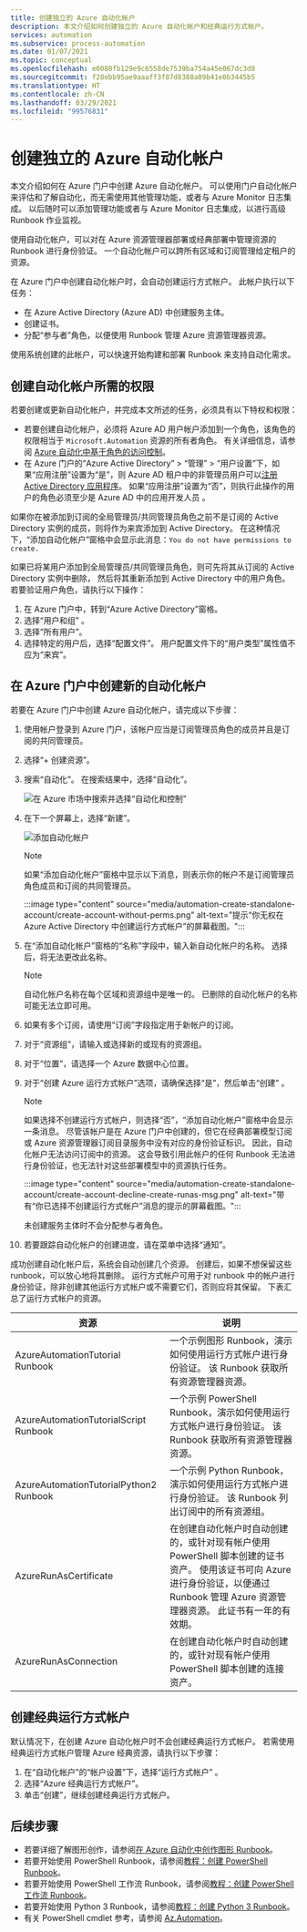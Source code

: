 ```yaml
---
title: 创建独立的 Azure 自动化帐户
description: 本文介绍如何创建独立的 Azure 自动化帐户和经典运行方式帐户。
services: automation
ms.subservice: process-automation
ms.date: 01/07/2021
ms.topic: conceptual
ms.openlocfilehash: e0088fb129e9c6558de7539ba754a45e067dc3d8
ms.sourcegitcommit: f28ebb95ae9aaaff3f87d8388a09b41e0b3445b5
ms.translationtype: HT
ms.contentlocale: zh-CN
ms.lasthandoff: 03/29/2021
ms.locfileid: "99576831"
---
```

# <a name="create-a-standalone-azure-automation-account"></a>创建独立的 Azure 自动化帐户

本文介绍如何在 Azure 门户中创建 Azure 自动化帐户。 可以使用门户自动化帐户来评估和了解自动化，而无需使用其他管理功能，或者与 Azure Monitor 日志集成。 以后随时可以添加管理功能或者与 Azure Monitor 日志集成，以进行高级 Runbook 作业监视。

使用自动化帐户，可以对在 Azure 资源管理器部署或经典部署中管理资源的 Runbook 进行身份验证。 一个自动化帐户可以跨所有区域和订阅管理给定租户的资源。

在 Azure 门户中创建自动化帐户时，会自动创建运行方式帐户。 此帐户执行以下任务：

* 在 Azure Active Directory (Azure AD) 中创建服务主体。
* 创建证书。
* 分配“参与者”角色，以便使用 Runbook 管理 Azure 资源管理器资源。

使用系统创建的此帐户，可以快速开始构建和部署 Runbook 来支持自动化需求。

## <a name="permissions-required-to-create-an-automation-account"></a>创建自动化帐户所需的权限

若要创建或更新自动化帐户，并完成本文所述的任务，必须具有以下特权和权限：

* 若要创建自动化帐户，必须将 Azure AD 用户帐户添加到一个角色，该角色的权限相当于 `Microsoft.Automation` 资源的所有者角色。 有关详细信息，请参阅 [Azure 自动化中基于角色的访问控制](automation-role-based-access-control.md)。
* 在 Azure 门户的“Azure Active Directory” > “管理” > “用户设置”下，如果“应用注册”设置为“是”，则 Azure AD 租户中的非管理员用户可以[注册 Active Directory 应用程序](../active-directory/develop/howto-create-service-principal-portal.md#check-azure-subscription-permissions)。 如果“应用注册”设置为“否”，则执行此操作的用户的角色必须至少是 Azure AD 中的应用开发人员 。

如果你在被添加到订阅的全局管理员/共同管理员角色之前不是订阅的 Active Directory 实例的成员，则将作为来宾添加到 Active Directory。 在这种情况下，“添加自动化帐户”窗格中会显示此消息：`You do not have permissions to create.`

如果已将某用户添加到全局管理员/共同管理员角色，则可先将其从订阅的 Active Directory 实例中删除， 然后将其重新添加到 Active Directory 中的用户角色。 若要验证用户角色，请执行以下操作：

1. 在 Azure 门户中，转到“Azure Active Directory”窗格。
1. 选择“用户和组”  。
1. 选择“所有用户”。
1. 选择特定的用户后，选择“配置文件”。 用户配置文件下的“用户类型”属性值不应为“来宾”。

## <a name="create-a-new-automation-account-in-the-azure-portal"></a>在 Azure 门户中创建新的自动化帐户

若要在 Azure 门户中创建 Azure 自动化帐户，请完成以下步骤：

1. 使用帐户登录到 Azure 门户，该帐户应当是订阅管理员角色的成员并且是订阅的共同管理员。
1. 选择“+ 创建资源”。
1. 搜索“自动化”。 在搜索结果中，选择“自动化”。

   ![在 Azure 市场中搜索并选择“自动化和控制”](media/automation-create-standalone-account/automation-marketplace-select-create-automationacct.png)

1. 在下一个屏幕上，选择“新建”。

   ![添加自动化帐户](media/automation-create-standalone-account/automation-create-automationacct-properties.png)

   > [!NOTE]
   > 如果“添加自动化帐户”窗格中显示以下消息，则表示你的帐户不是订阅管理员角色成员和订阅的共同管理员。
   >
   > :::image type="content" source="media/automation-create-standalone-account/create-account-without-perms.png" alt-text="提示“你无权在 Azure Active Directory 中创建运行方式帐户”的屏幕截图。":::

1. 在“添加自动化帐户”窗格的“名称”字段中，输入新自动化帐户的名称。 选择后，将无法更改此名称。 

    > [!NOTE]
    > 自动化帐户名称在每个区域和资源组中是唯一的。 已删除的自动化帐户的名称可能无法立即可用。

1. 如果有多个订阅，请使用“订阅”字段指定用于新帐户的订阅。
1. 对于“资源组”，请输入或选择新的或现有的资源组。
1. 对于“位置”，请选择一个 Azure 数据中心位置。
1. 对于“创建 Azure 运行方式帐户”选项，请确保选择“是”，然后单击“创建”  。

   > [!NOTE]
   > 如果选择不创建运行方式帐户，则选择“否”，“添加自动化帐户”窗格中会显示一条消息。  尽管该帐户是在 Azure 门户中创建的，但它在经典部署模型订阅或 Azure 资源管理器订阅目录服务中没有对应的身份验证标识。 因此，自动化帐户无法访问订阅中的资源。 这会导致引用此帐户的任何 Runbook 无法进行身份验证，也无法针对这些部署模型中的资源执行任务。
   >
   > :::image type="content" source="media/automation-create-standalone-account/create-account-decline-create-runas-msg.png" alt-text="带有“你已选择不创建运行方式帐户”消息的提示的屏幕截图。":::
   >
   > 未创建服务主体时不会分配参与者角色。
   >

1. 若要跟踪自动化帐户的创建进度，请在菜单中选择“通知”。

成功创建自动化帐户后，系统会自动创建几个资源。 创建后，如果不想保留这些 runbook，可以放心地将其删除。 运行方式帐户可用于对 runbook 中的帐户进行身份验证，除非创建其他运行方式帐户或不需要它们，否则应将其保留。 下表汇总了运行方式帐户的资源。

| 资源 | 说明 |
| --- | --- |
| AzureAutomationTutorial Runbook |一个示例图形 Runbook，演示如何使用运行方式帐户进行身份验证。 该 Runbook 获取所有资源管理器资源。 |
| AzureAutomationTutorialScript Runbook |一个示例 PowerShell Runbook，演示如何使用运行方式帐户进行身份验证。 该 Runbook 获取所有资源管理器资源。 |
| AzureAutomationTutorialPython2 Runbook |一个示例 Python Runbook，演示如何使用运行方式帐户进行身份验证。 该 Runbook 列出订阅中的所有资源组。 |
| AzureRunAsCertificate |在创建自动化帐户时自动创建的，或针对现有帐户使用 PowerShell 脚本创建的证书资产。 使用该证书可向 Azure 进行身份验证，以便通过 Runbook 管理 Azure 资源管理器资源。 此证书有一年的有效期。 |
| AzureRunAsConnection |在创建自动化帐户时自动创建的，或针对现有帐户使用 PowerShell 脚本创建的连接资产。 |

## <a name="create-a-classic-run-as-account"></a>创建经典运行方式帐户

默认情况下，在创建 Azure 自动化帐户时不会创建经典运行方式帐户。 若需使用经典运行方式帐户管理 Azure 经典资源，请执行以下步骤：

1. 在“自动化帐户”的“帐户设置”下，选择“运行方式帐户” 。
2. 选择“Azure 经典运行方式帐户”。
3. 单击“创建”，继续创建经典运行方式帐户。

## <a name="next-steps"></a>后续步骤

* 若要详细了解图形创作，请参阅[在 Azure 自动化中创作图形 Runbook](automation-graphical-authoring-intro.md)。
* 若要开始使用 PowerShell Runbook，请参阅[教程：创建 PowerShell Runbook](learn/automation-tutorial-runbook-textual-powershell.md)。
* 若要开始使用 PowerShell 工作流 Runbook，请参阅[教程：创建 PowerShell 工作流 Runbook](learn/automation-tutorial-runbook-textual.md)。
* 若要开始使用 Python 3 Runbook，请参阅[教程：创建 Python 3 Runbook](learn/automation-tutorial-runbook-textual-python-3.md)。
* 有关 PowerShell cmdlet 参考，请参阅 [Az.Automation](/powershell/module/az.automation)。
